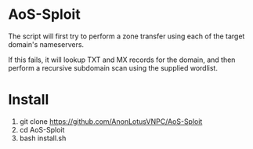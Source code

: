 # AoS-Sploit
The script will first try to perform a zone transfer using each of the target domain's nameservers.

If this fails, it will lookup TXT and MX records for the domain, and then perform a recursive subdomain scan using the supplied wordlist.
# Install 
1. git clone https://github.com/AnonLotusVNPC/AoS-Sploit
2. cd AoS-Sploit 
3. bash install.sh
